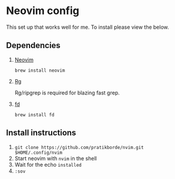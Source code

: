 # Neovim config

This set up that works well for me. To install please view the below.

## Dependencies

1. [Neovim](https://github.com/neovim/neovim/wiki/Installing-Neovim)

    `brew install neovim`

2. [Rg](https://github.com/BurntSushi/ripgrep)

    Rg/ripgrep is required for blazing fast grep.

3. [fd](https://github.com/sharkdp/fd)

    `brew install fd`

## Install instructions

1. `git clone https://github.com/pratikborde/nvim.git $HOME/.config/nvim`
2. Start neovim with `nvim` in the shell
3. Wait for the echo `installed`
4. `:sov`

